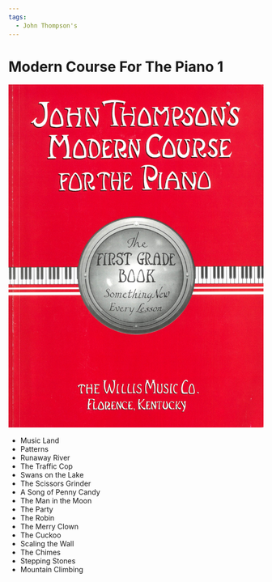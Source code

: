 ```yaml
---
tags:
  - John Thompson's
---
```


# Modern Course For The Piano 1

![](./modern-course1.png)

- Music Land
- Patterns
- Runaway River
- The Traffic Cop
- Swans on the Lake
- The Scissors Grinder
- A Song of Penny Candy
- The Man in the Moon
- The Party
- The Robin
- The Merry Clown
- The Cuckoo
- Scaling the Wall
- The Chimes
- Stepping Stones
- Mountain Climbing

